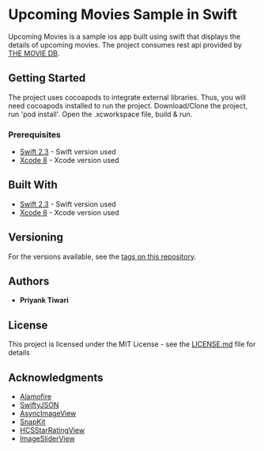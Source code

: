 # Upcoming Movies Sample in Swift
Upcoming Movies is a sample ios app built using swift that displays the details of upcoming movies. The project consumes rest api provided by [THE MOVIE DB]((https://www.themoviedb.org/)).

## Getting Started

The project uses cocoapods to integrate external libraries. Thus, you will need cocoapods installed to run the project.
Download/Clone the project, run 'pod install'. Open the .xcworkspace file, build & run.

### Prerequisites

* [Swift 2.3](https://swift.org/) - Swift version used
* [Xcode 8](https://developer.apple.com/xcode/) - Xcode version used


## Built With

* [Swift 2.3](https://swift.org/) - Swift version used
* [Xcode 8](https://developer.apple.com/xcode/) - Xcode version used

## Versioning

For the versions available, see the [tags on this repository](https://github.com/codetoart/ImageSliderView/tags).

## Authors

* **Priyank Tiwari**

## License

This project is licensed under the MIT License - see the [LICENSE.md](LICENSE.md) file for details

## Acknowledgments

* [Alamofire](https://github.com/Alamofire/Alamofire)
* [SwiftyJSON](https://github.com/SwiftyJSON/SwiftyJSON)
* [AsyncImageView](https://github.com/nicklockwood/AsyncImageView)
* [SnapKit](http://snapkit.io/)
* [HCSStarRatingView](https://github.com/hsousa/HCSStarRatingView)
* [ImageSliderView](https://github.com/codetoart/ImageSliderView)

